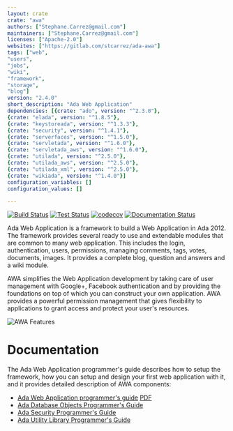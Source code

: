 ```yaml
---
layout: crate
crate: "awa"
authors: ["Stephane.Carrez@gmail.com"]
maintainers: ["Stephane.Carrez@gmail.com"]
licenses: ["Apache-2.0"]
websites: ["https://gitlab.com/stcarrez/ada-awa"]
tags: ["web",
"users",
"jobs",
"wiki",
"framework",
"storage",
"blog"]
version: "2.4.0"
short_description: "Ada Web Application"
dependencies: [{crate: "ado", version: "^2.3.0"},
{crate: "elada", version: "^1.8.5"},
{crate: "keystoreada", version: "^1.3.3"},
{crate: "security", version: "^1.4.1"},
{crate: "serverfaces", version: "^1.5.0"},
{crate: "servletada", version: "^1.6.0"},
{crate: "servletada_aws", version: "^1.6.0"},
{crate: "utilada", version: "^2.5.0"},
{crate: "utilada_aws", version: "^2.5.0"},
{crate: "utilada_xml", version: "^2.5.0"},
{crate: "wikiada", version: "^1.4.0"}]
configuration_variables: []
configuration_values: []

---
```

[![Build Status](https://img.shields.io/jenkins/s/https/jenkins.vacs.fr/Bionic-AWA.svg)](https://jenkins.vacs.fr/job/Bionic-AWA/)
[![Test Status](https://img.shields.io/jenkins/t/https/jenkins.vacs.fr/Bionic-AWA.svg)](https://jenkins.vacs.fr/job/Bionic-AWA/)
[![codecov](https://codecov.io/gh/stcarrez/ada-awa/branch/master/graph/badge.svg)](https://codecov.io/gh/stcarrez/ada-awa)
[![Documentation Status](https://readthedocs.org/projects/ada-awa/badge/?version=latest)](https://ada-awa.readthedocs.io/en/latest/?badge=latest)

Ada Web Application is a framework to build a Web Application in Ada 2012.
The framework provides several ready to use and extendable modules that are common
to many web application.  This includes the login, authentication, users, permissions,
managing comments, tags, votes, documents, images.  It provides a complete blog,
question and answers and a wiki module.

AWA simplifies the Web Application development by taking care of user management with
Google+, Facebook authentication and by providing the foundations on top of which you
can construct your own application.  AWA provides a powerful permission management
that gives flexibility to applications to grant access and protect your user's resources.

![AWA Features](https://github.com/stcarrez/ada-awa/wiki/images/awa-features.png)

# Documentation

The Ada Web Application programmer's guide describes how to setup the framework,
how you can setup and design your first web application with it,
and it provides detailed description of AWA components:

  * [Ada Web Application programmer's guide](https://ada-awa.readthedocs.io/en/latest/) [PDF](https://github.com/stcarrez/ada-awa/blob/master/awa/docs/awa-book.pdf)
  * [Ada Database Objects Programmer's Guide](https://ada-ado.readthedocs.io/en/latest/)
  * [Ada Security Programmer's Guide](https://ada-security.readthedocs.io/en/latest/)
  * [Ada Utility Library Programmer's Guide](https://ada-util.readthedocs.io/en/latest/)



